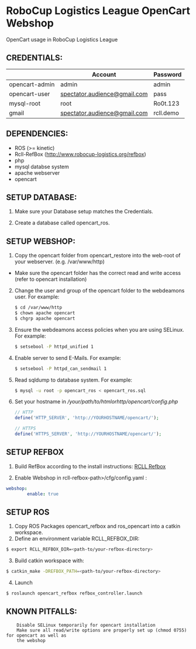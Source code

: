 # RoboCup Logistics League OpenCart Webshop

OpenCart usage in RoboCup Logistics League

## CREDENTIALS:

|              |Account                     |Password |
|--------------|----------------------------|---------|
|opencart-admin|admin                       |admin    |
|opencart-user |spectator.audience@gmail.com|pass     |
|mysql-root    |root                        |Ro0t.123 |
|gmail         |spectator.audience@gmail.com|rcll.demo|



## DEPENDENCIES:
* ROS (>= kinetic)
* Rcll-RefBox (http://www.robocup-logistics.org/refbox)
* php
* mysql databse system
* apache webserver
* opencart

## SETUP DATABASE:
1.  Make sure your Database setup matches the Credentials.

2.  Create a database called opencart_ros. 

## SETUP WEBSHOP:
1.  Copy the opencart folder from opencart_restore into the web-root of your webserver.
    (e.g. /var/www/http)
  - Make sure the opencart folder has the correct read and write access (refer to opencart installation)
2.  Change the user and group of the opencart folder to the webdeamons user. For example:
    ```bash
    $ cd /var/www/http 
    $ chown apache opencart 
    $ chgrp apache opencart
     ```
3. Ensure the webdeamons access policies when you are using SELinux. For example:
   ```bash
   $ setsebool -P httpd_unified 1
   ```
4. Enable server to send E-Mails. For example:
   ```bash
   $ setsebool -P httpd_can_sendmail 1
   ```
5.  Read sqldump to database system. For example:
    ```bash
    $ mysql -u root -p opencart_ros < opencart_ros.sql
    ```
6.  Set your hostname in _/your/path/to/htmlorhttp/opencart/config.php_
    ```php
    // HTTP
    define('HTTP_SERVER', 'http://YOURHOSTNAME/opencart/');

    // HTTPS
    define('HTTPS_SERVER', 'http://YOURHOSTNAME/opencart/');
    ```
    


## SETUP REFBOX
1. Build RefBox according to the install instructions:
   [RCLL Refbox](https://github.com/robocup-logistics/rcll-refbox/wiki/Install)
   
2. Enable Webshop in rcll-refbox-path>/cfg/config.yaml :

```yaml
webshop:
        enable: true
```

## SETUP ROS 
1. Copy ROS Packages opencart_refbox and ros_opencart into a catkin workspace.
2. Define an environment variable RCLL_REFBOX_DIR:

```bash
$ export RCLL_REFBOX_DIR=<path-to/your-refbox-directory>
```

3. Build catkin workspace with:

```bash
$ catkin_make -DREFBOX_PATH=<path-to/your-refbox-directory>
```

4. Launch
```bash
$ roslaunch opencart_refbox refbox_controller.launch
```
## KNOWN PITFALLS:
        Disable SELinux temporarily for opencart installation
        Make sure all read/write options are properly set up (chmod 0755) for opencart as well as
        the webshop

